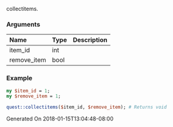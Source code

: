 collectitems.
### Arguments
**Name**|**Type**|**Description**
:---|:---|:---
item_id|int|
remove_item|bool|

### Example

```perl
my $item_id = 1;
my $remove_item = 1;

quest::collectitems($item_id, $remove_item); # Returns void
```


Generated On 2018-01-15T13:04:48-08:00